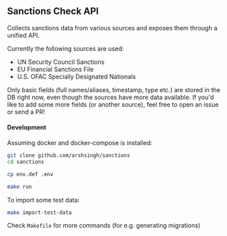 ## Sanctions Check API

Collects sanctions data from various sources and exposes them through a unified API.

Currently the following sources are used:
- UN Security Council Sanctions
- EU Financial Sanctions File
- U.S. OFAC Specially Designated Nationals

Only basic fields (full names/aliases, timestamp, type etc.) are stored in the DB right now, even though
the sources have more data available. If you'd like to add some more fields (or another source), feel free to open an
issue or send a PR!

#### Development

Assuming docker and docker-compose is installed:
```sh
git clone github.com/arshsingh/sanctions
cd sanctions

cp env.def .env

make run
```

To import some test data:
```sh
make import-test-data
```

Check `Makefile` for more commands (for e.g. generating migrations)
